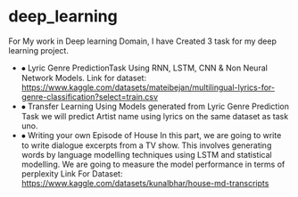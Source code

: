 # deep_learning
For My work in Deep learning Domain, I have Created 3 task for my deep learning project.
- ⦁ Lyric Genre PredictionTask Using RNN, LSTM, CNN & Non Neural Network Models.
  Link for dataset: https://www.kaggle.com/datasets/mateibejan/multilingual-lyrics-for-genre-classification?select=train.csv
- ⦁ Transfer Learning
    Using Models generated from Lyric Genre Prediction Task we will predict Artist name using lyrics on the same dataset as task uno.
- ⦁ Writing your own Episode of House
      In this part, we are going to write to write dialogue excerpts from a TV show. This involves generating words by language modelling techniques using LSTM and     statistical modelling. We are going to measure the model performance in terms of perplexity
  Link For Dataset: https://www.kaggle.com/datasets/kunalbhar/house-md-transcripts
